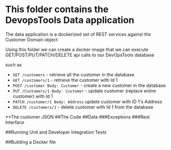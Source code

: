 # This folder contains the DevopsTools Data application
The data application is a dockerized set of REST services against the Customer Domain object

Using this folder we can create a docker image that we can execute GET/POST/PUT/PATCH/DELETE api calls to our DevOpsTools database

such as 

* `GET /customers` - retrieve all the customer in the database
* `GET /customers/1` - retrieve the customer with Id 1
* `POST /customer Body: Customer` - create a new customer in the database
* `PUT /Customers/1 Body: Customer` - update customer (replace entire customer) with Id 1
* `PATCH /customer/1 Body: Address` update customer with ID 1's Address
* `DELETE /customers/1` - delete customer with Id 1 from the database


**The customer JSON
##The Code
##Data
###Exceptions
###Rest Interface

##Running Unit and Developer Integration Tests


##Building a Docker file

